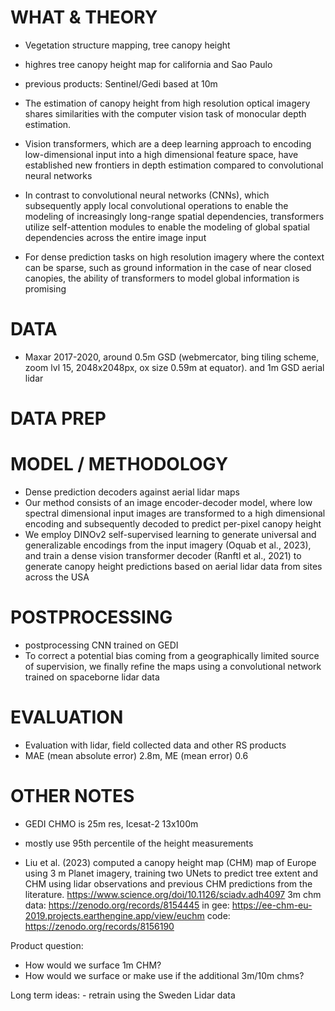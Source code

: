 # WHAT & THEORY
- Vegetation structure mapping, tree canopy height
- highres tree canopy height map for california and Sao Paulo
- previous products: Sentinel/Gedi based at 10m


- The estimation of canopy height from high resolution optical imagery shares similarities with the computer vision task of monocular depth
estimation.
- Vision transformers, which are a deep learning approach to
encoding low-dimensional input into a high dimensional feature space,
have established new frontiers in depth estimation compared to convolutional neural networks
- In contrast to convolutional neural networks (CNNs), which
subsequently apply local convolutional operations to enable the
modeling of increasingly long-range spatial dependencies, transformers
utilize self-attention modules to enable the modeling of global spatial
dependencies across the entire image input
- For dense prediction tasks on high resolution imagery where the
context can be sparse, such as ground information in the case of near
closed canopies, the ability of transformers to model global information
is promising




# DATA
- Maxar 2017-2020, around 0.5m GSD (webmercator, bing tiling scheme, zoom lvl 15, 2048x2048px, ox size 0.59m at equator). and 1m GSD aerial lidar



# DATA PREP




# MODEL / METHODOLOGY

- Dense prediction decoders against aerial lidar maps
- Our method consists of an image encoder-decoder model, where low spectral
dimensional input images are transformed to a high dimensional
encoding and subsequently decoded to predict per-pixel canopy height
- We employ DINOv2 self-supervised learning to generate universal and
generalizable encodings from the input imagery (Oquab et al., 2023),
and train a dense vision transformer decoder (Ranftl et al., 2021) to
generate canopy height predictions based on aerial lidar data from sites
across the USA




# POSTPROCESSING
- postprocessing CNN trained on GEDI
- To correct a potential bias coming from a geographically
limited source of supervision, we finally refine the maps using a convolutional network trained on spaceborne lidar data





# EVALUATION
- Evaluation with lidar, field collected data and other RS products
- MAE (mean absolute error) 2.8m, ME (mean error) 0.6



# OTHER NOTES

- GEDI CHMO is 25m res, Icesat-2 13x100m
- mostly use 95th percentile of the height measurements


- Liu et al. (2023) computed a canopy height map (CHM) map of Europe using 3 m Planet imagery, training two UNets to predict tree extent and CHM using lidar
observations and previous CHM predictions from the literature.
https://www.science.org/doi/10.1126/sciadv.adh4097
3m chm data: https://zenodo.org/records/8154445
in gee: https://ee-chm-eu-2019.projects.earthengine.app/view/euchm
code: https://zenodo.org/records/8156190







Product question:
- How would we surface 1m CHM?
- How would we surface or make use if the additional 3m/10m chms?




Long term ideas:
	- retrain using the Sweden Lidar data